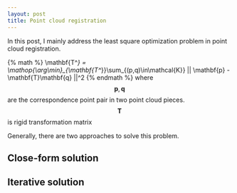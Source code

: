 ```yaml
---
layout: post
title: Point cloud registration
---
```


In this post, I mainly address the least square optimization problem in point cloud registration.

{% math %}
\mathbf{T^*} = \mathop{\arg\min}_{\mathbf{T^*}}\sum_{(p,q)\in\mathcal{K}} || \mathbf{p} - \mathbf{T}\mathbf{q} ||^2
{% endmath %}
where $$\mathbf{p}, \mathbf{q}$$ are the correspondence point pair in two point cloud pieces. $$\mathbf{T}$$ is rigid transformation matrix


Generally, there are two approaches to solve this problem.


## Close-form solution



## Iterative solution



